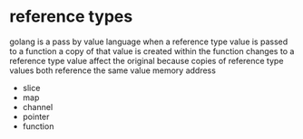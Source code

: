 # reference types

golang is a pass by value language
when a reference type value is passed to a function
a copy of that value is created
within the function
changes to a reference type value affect the original
because copies of reference type values both reference the same value memory address

* slice
* map
* channel
* pointer
* function
